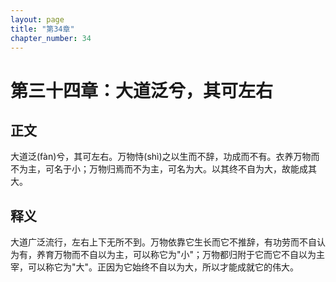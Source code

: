 ```yaml
---
layout: page
title: "第34章"
chapter_number: 34
---
```


# 第三十四章：大道泛兮，其可左右

## 正文
大道泛(fàn)兮，其可左右。万物恃(shì)之以生而不辞，功成而不有。衣养万物而不为主，可名于小；万物归焉而不为主，可名为大。以其终不自为大，故能成其大。

## 释义
大道广泛流行，左右上下无所不到。万物依靠它生长而它不推辞，有功劳而不自认为有，养育万物而不自以为主，可以称它为"小"；万物都归附于它而它不自以为主宰，可以称它为"大"。正因为它始终不自以为大，所以才能成就它的伟大。